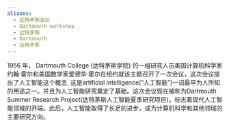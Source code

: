 ```yaml
---
aliases:
  - 达特矛斯会议
  - Dartmouth workshop
  - 达特茅斯
  - Dartmouth
  - 达特矛斯
---
```

1956 年， Dartmouth College (达特茅斯学院) 的一组研究人员美国计算机科学家约翰·霍尔和美国数学家爱德华·霍尔在纽约就该主题召开了一次会议，这次会议提出了人工智能这个概念,  这是artificial intelligence(“人工智能”)一词最早为人所知的用途之一。并且为人工智能研究奠定了基础。这次会议现在被称为Dartmouth Summer Research Project(达特茅斯人工智能夏季研究项目)，标志着现代人工智能领域的开端。此后，人工智能取得了长足的进步，成为计算机科学和其他领域的主要研究方向。

